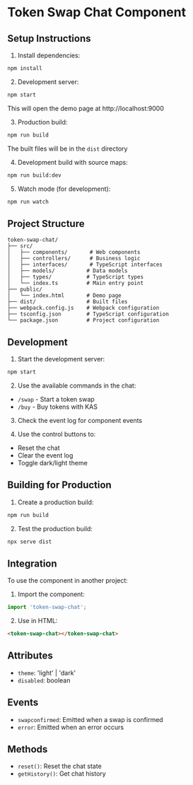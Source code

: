 # Token Swap Chat Component

## Setup Instructions

1. Install dependencies:
```bash
npm install
```

2. Development server:
```bash
npm start
```
This will open the demo page at http://localhost:9000

3. Production build:
```bash
npm run build
```
The built files will be in the `dist` directory

4. Development build with source maps:
```bash
npm run build:dev
```

5. Watch mode (for development):
```bash
npm run watch
```

## Project Structure

```
token-swap-chat/
├── src/
│   ├── components/       # Web components
│   ├── controllers/      # Business logic
│   ├── interfaces/       # TypeScript interfaces
│   ├── models/          # Data models
│   ├── types/           # TypeScript types
│   └── index.ts         # Main entry point
├── public/
│   └── index.html       # Demo page
├── dist/                # Built files
├── webpack.config.js    # Webpack configuration
├── tsconfig.json        # TypeScript configuration
└── package.json         # Project configuration
```

## Development

1. Start the development server:
```bash
npm start
```

2. Use the available commands in the chat:
- `/swap` - Start a token swap
- `/buy` - Buy tokens with KAS

3. Check the event log for component events

4. Use the control buttons to:
- Reset the chat
- Clear the event log
- Toggle dark/light theme

## Building for Production

1. Create a production build:
```bash
npm run build
```

2. Test the production build:
```bash
npx serve dist
```

## Integration

To use the component in another project:

1. Import the component:
```javascript
import 'token-swap-chat';
```

2. Use in HTML:
```html
<token-swap-chat></token-swap-chat>
```

## Attributes

- `theme`: 'light' | 'dark'
- `disabled`: boolean

## Events

- `swapconfirmed`: Emitted when a swap is confirmed
- `error`: Emitted when an error occurs

## Methods

- `reset()`: Reset the chat state
- `getHistory()`: Get chat history